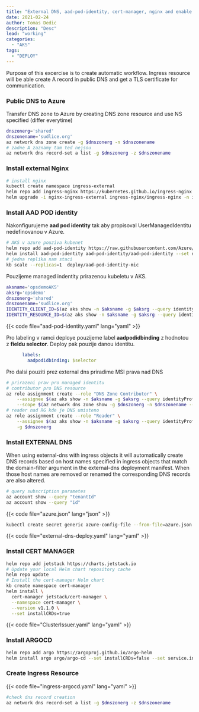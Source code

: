 ```yaml
---
title: "External DNS, aad-pod-identity, cert-manager, nginx and enable ArgoCD to use ingress passthrough"
date: 2021-02-24
author: Tomas Dedic
description: "Desc"
lead: "working"
categories:
  - "AKS"
tags:
  - "DEPLOY"
---
```

Purpose of this excercise is to create automatic workflow.
Ingress resource will be able create A record in public DNS and get a TLS certificate for communication.

### Public DNS to Azure
Transfer DNS zone to Azure by creating DNS zone resource and use NS specified (differ  everytime)
```sh
dnszonerg='shared'
dnszonename='sudlice.org'
az network dns zone create -g $dnszonerg -n $dnszonename
# zadne A zaznamy tam ted nejsou
az network dns record-set a list -g $dnszonerg -z $dnszonename
```

### Install external Nginx
```sh
# install nginx
kubectl create namespace ingress-external
helm repo add ingress-nginx https://kubernetes.github.io/ingress-nginx
helm upgrade -i nginx-ingress-external ingress-nginx/ingress-nginx -n ingress-external --set controller.ingressClass=nginx-external --set --enable-ssl-passthrough=true
```

### Install AAD POD identity
Nakonfigurujeme **aad pod identity** tak aby propisoval UserManagedIdentitu nedefinovanou v Azure.
```sh
# AKS v azure pouziva kubenet
helm repo add aad-pod-identity https://raw.githubusercontent.com/Azure/aad-pod-identity/master/charts
helm install aad-pod-identity aad-pod-identity/aad-pod-identity --set nmi.allowNetworkPluginKubenet=true
# jedna replika nam staci
kb scale --replicas=1  deploy/aad-pod-identity-mic
```
Pouzijeme managed indentity prirazenou kubeletu v AKS.
```sh
aksname='opsdemoAKS'
aksrg='opsdemo'
dnszonerg='shared'
dnszonename='sudlice.org'
IDENTITY_CLIENT_ID=$(az aks show -n $aksname -g $aksrg --query identityProfile.kubeletidentity.clientId)
IDENTITY_RESOURCE_ID=$(az aks show -n $aksname -g $aksrg --query identityProfile.kubeletidentity.resourceId)
```
{{< code file="aad-pod-identity.yaml" lang="yaml" >}}

Pro labeling v ramci deploye pouzijeme label **aadpodidbinding** z hodnotou z **fieldu selector**. Deploy pak pouzije danou identitu. 
```yaml
      labels:
        aadpodidbinding: $selector 
```
Pro dalsi pouziti prez external dns priradime MSI prava nad DNS
```sh
# prirazeni prav pro managed identitu
# contributor pro DNS resource
az role assignment create --role "DNS Zone Contributor" \
    --assignee $(az aks show -n $aksname -g $aksrg --query identityProfile.kubeletidentity.clientId -o tsv)  \
    --scope $(az network dns zone show -g $dnszonerg -n $dnszonename --query id -o tsv)
# reader nad RG kde je DNS umisteno
az role assignment create --role "Reader" \
    --assignee $(az aks show -n $aksname -g $aksrg --query identityProfile.kubeletidentity.clientId -o tsv)  \
    -g $dnszonerg
```

### Install EXTERNAL DNS
When using external-dns with ingress objects it will automatically create DNS records based on host names specified in ingress objects that match the domain-filter argument in the external-dns deployment manifest. When those host names are removed or renamed the corresponding DNS records are also altered.
```sh
# query subscription parametes
az account show --query "tenantId" 
az account show --query "id" 

```
{{< code file="azure.json" lang="json" >}}
```sh
kubectl create secret generic azure-config-file --from-file=azure.json
```
{{< code file="external-dns-deploy.yaml" lang="yaml" >}}

### Install CERT MANAGER
```sh
helm repo add jetstack https://charts.jetstack.io
# Update your local Helm chart repository cache
helm repo update
# Install the cert-manager Helm chart
kb create namespace cert-manager
helm install \
  cert-manager jetstack/cert-manager \
  --namespace cert-manager \
  --version v1.1.0 \
  --set installCRDs=true  
```
{{< code file="ClusterIssuer.yaml" lang="yaml" >}}

### Install ARGOCD
```sh
helm repo add argo https://argoproj.github.io/argo-helm
helm install argo argo/argo-cd --set installCRDs=false --set service.ingress.enabled=true
```
### Create Ingress Resource 
{{< code file="ingress-argocd.yaml" lang="yaml" >}}
```sh
#check dns record creation
az network dns record-set a list -g $dnszonerg -z $dnszonename
```
